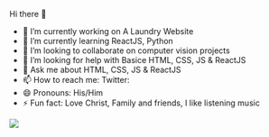 Hi there 👋

- 🔭 I’m currently working on A Laundry Website
- 🌱 I’m currently learning ReactJS, Python
- 👯 I’m looking to collaborate on computer vision projects
- 🤔 I’m looking for help with Basice HTML, CSS, JS & ReactJS
- 💬 Ask me about HTML, CSS, JS & ReactJS
- 📫 How to reach me: Twitter: 
- 😄 Pronouns: His/Him
- ⚡ Fun fact: Love Christ, Family and friends, I like listening music
 <img src ="https://github-readme-stats.vercel.app/api?username=mr-noble-emma&&show_icons=true&title_color=ffffff&icon_color=bb2acf&text_color=daf7dc&bg_color=151515" >
